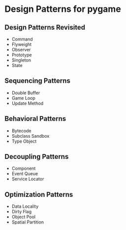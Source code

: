 # Design Patterns for pygame

## Design Patterns Revisited
- Command
- Flyweight
- Observer
- Prototype
- Singleton
- State

## Sequencing Patterns
- Double Buffer
- Game Loop
- Update Method

## Behavioral Patterns
- Bytecode
- Subclass Sandbox
- Type Object

## Decoupling Patterns
- Component
- Event Queue
- Service Locator

## Optimization Patterns
- Data Locality
- Dirty Flag
- Object Pool
- Spatial Partition
